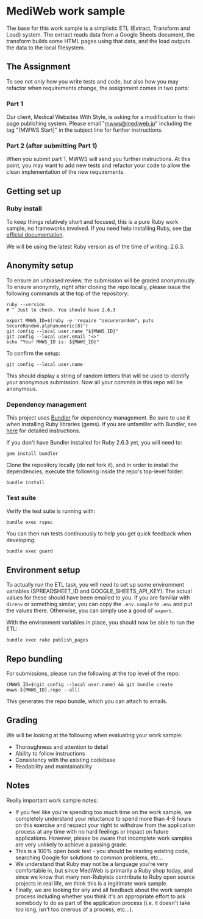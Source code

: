# MediWeb work sample

The base for this work sample is a simplistic ETL (Extract, Transform and Load) system. The extract reads data from a Google Sheets document, the transform builds some HTML pages using that data, and the load outputs the data to the local filesystem.

## The Assignment

To see not only how you write tests and code, but also how you may refactor when requirements change, the assignment comes in two parts:

### Part 1

Our client, Medical Websites With Style, is asking for a modification to their page publishing system. Please email "mwws@mediweb.jp" including the tag "[MWWS Start]" in the subject line for further instructions.

### Part 2 (after submitting Part 1)

When you submit part 1, MWWS will send you further instructions. At this point, you may want to add new tests and refactor your code to allow the clean implementation of the new requirements.


## Getting set up

### Ruby install


To keep things relatively short and focused, this is a pure Ruby work sample, no frameworks involved. If you need help installing Ruby, see [the official documentation](https://www.ruby-lang.org/en/documentation/installation/).

We will be using the latest Ruby version as of the time of writing: 2.6.3.

## Anonymity setup

To ensure an unbiased review, the submission will be graded anonymously. To ensure anonymity, right after cloning the repo locally, please issue the following commands at the top of the repository:

    ruby --version
    # ^ Just to check. You should have 2.6.3

    export MWWS_ID=$(ruby -e 'require "securerandom"; puts SecureRandom.alphanumeric(8)')
    git config --local user.name "${MWWS_ID}"
    git config --local user.email "<>"
    echo "Your MWWS_ID is: ${MWWS_ID}"

To confirm the setup:

    git config --local user.name

This should display a string of random letters that will be used to identify your anonymous submission. Now all your commits in this repo will be anonymous.



### Dependency management

This project uses [Bundler](https://bundler.io) for dependency management. Be sure to use it when installing Ruby libraries (gems). If you are unfamiliar with Bundler, see [here](https://bundler.io/guides/using_bundler_in_applications.html) for detailed instructions.

If you don't have Bundler installed for Ruby 2.6.3 yet, you will need to:

    gem install bundler

Clone the repository locally (do not fork it), and in order to install the dependencies, execute the following inside the repo's top-level folder:

    bundle install

### Test suite

Verify the test suite is running with:

    bundle exec rspec

You can then run tests continuously to help you get quick feedback when developing:

    bundle exec guard

## Environment setup

To actually run the ETL task, you will need to set up some environment variables (SPREADSHEET_ID and GOOGLE_SHEETS_API_KEY). The actual values for these should have been emailed to you. If you are familiar with `direnv` or something similar, you can copy the `.env.sample` to `.env` and put the values there. Otherwise, you can simply use a good ol' `export`.

With the environment variables in place, you should now be able to run the ETL:

    bundle exec rake publish_pages

## Repo bundling

For submissions, please run the following at the top level of the repo:

    (MWWS_ID=$(git config --local user.name) && git bundle create mwws-${MWWS_ID}.repo --all)

This generates the repo bundle, which you can attach to emails.

## Grading

We will be looking at the following when evaluating your work sample:

- Thoroughness and attention to detail
- Ability to follow instructions
- Consistency with the existing codebase
- Readability and maintainability


## Notes

Really important work sample notes:

- If you feel like you're spending too much time on the work sample, we completely understand your reluctance to spend more than 4-8 hours on this exercise and respect your right to withdraw from the application process at any time with no hard feelings or impact on future applications. However, please be aware that incomplete work samples are very unlikely to achieve a passing grade.
- This is a 100% open book test - you should be reading existing code, searching Google for solutions to common problems, etc...
- We understand that Ruby may not be a language you're very comfortable in, but since MediWeb is primarily a Ruby shop today, and since we know that many non-Rubyists contribute to Ruby open source projects in real life, we think this is a legitimate work sample.
- Finally, we are looking for any and all feedback about the work sample process including whether you think it's an appropriate effort to ask somebody to do as part of the application process (i.e. it doesn't take too long, isn't too onerous of a process, etc...).
